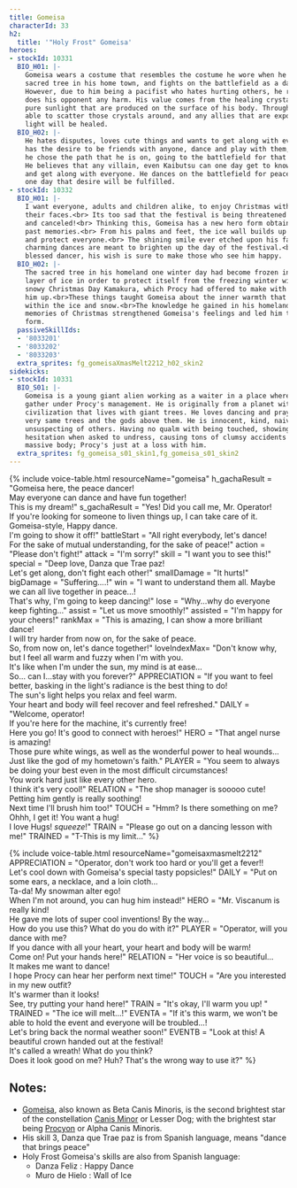 ```yaml
---
title: Gomeisa
characterId: 33
h2:
  title: '"Holy Frost" Gomeisa'
heroes:
- stockId: 10331
  BIO_H01: |-
    Gomeisa wears a costume that resembles the costume he wore when he prayed to the
    sacred tree in his home town, and fights on the battlefield as a dancer hero.
    However, due to him being a pacifist who hates hurting others, he rarely ever
    does his opponent any harm. His value comes from the healing crystals made of
    pure sunlight that are produced on the surface of his body. Through dance, he is
    able to scatter those crystals around, and any allies that are exposed to said
    light will be healed.
  BIO_H02: |-
    He hates disputes, loves cute things and wants to get along with everyone. He
    has the desire to be friends with anyone, dance and play with them, which is why
    he chose the path that he is on, going to the battlefield for that reason only.
    He believes that any villain, even Kaibutsu can one day get to know each other
    and get along with everyone. He dances on the battlefield for peace, hoping that
    one day that desire will be fulfilled.
- stockId: 10332
  BIO_H01: |-
    I want everyone, adults and children alike, to enjoy Christmas with a smile on
    their faces.<br> Its too sad that the festival is being threatened by someone
    and canceled!<br> Thinking this, Gomeisa has a new hero form obtained from his
    past memories.<br> From his palms and feet, the ice wall builds up to envelop
    and protect everyone.<br> The shining smile ever etched upon his face and
    charming dances are meant to brighten up the day of the festival.<br> As a
    blessed dancer, his wish is sure to make those who see him happy.
  BIO_H02: |-
    The sacred tree in his homeland one winter day had become frozen in a protective
    layer of ice in order to protect itself from the freezing winter wind.<br>The
    snowy Christmas Day Kamakura, which Procy had offered to make with him to cheer
    him up.<br>These things taught Gomeisa about the inner warmth that can be found
    within the ice and snow.<br>The knowledge he gained in his homeland and the warm
    memories of Christmas strengthened Gomeisa's feelings and led him to this new
    form.
  passiveSkillIds:
  - '8033201'
  - '8033202'
  - '8033203'
  extra_sprites: fg_gomeisaXmasMelt2212_h02_skin2
sidekicks:
- stockId: 10331
  BIO_S01: |-
    Gomeisa is a young giant alien working as a waiter in a place where heroes
    gather under Procy's management. He is originally from a planet with a
    civilization that lives with giant trees. He loves dancing and praying to those
    very same trees and the gods above them. He is innocent, kind, naive and very
    unsuspecting of others. Having no qualm with being touched, showing no
    hesitation when asked to undress, causing tons of clumsy accidents due to his
    massive body; Procy's just at a loss with him.
  extra_sprites: fg_gomeisa_s01_skin1,fg_gomeisa_s01_skin2
---
```


{% include voice-table.html resourceName="gomeisa"
h_gachaResult = "Gomeisa here, the peace dancer!<br>May everyone can dance and have fun together!<br>This is my dream!"
s_gachaResult = "Yes! Did you call me, Mr. Operator!<br>If you're looking for someone to liven things up, I can take care of it.<br>Gomeisa-style, Happy dance.<br>I'm going to show it off!"
battleStart = "All right everybody, let's dance!<br>For the sake of mutual understanding, for the sake of peace!"
action = "Please don't fight!"
attack = "I'm sorry!"
skill = "I want you to see this!"
special = "Deep love, Danza que Trae paz!<br>Let's get along, don't fight each other!"
smallDamage = "It hurts!"
bigDamage = "Suffering....!"
win = "I want to understand them all. Maybe we can all live together in peace...!<br>That's why, I'm going to keep dancing!"
lose = "Why...why do everyone keep fighting..."
assist = "Let us move smoothly!"
assisted = "I'm happy for your cheers!"
rankMax = "This is amazing, I can show a more brilliant dance!<br>I will try harder from now on, for the sake of peace.<br>So, from now on, let's dance together!"
loveIndexMax= "Don't know why, but I feel all warm and fuzzy when I'm with you.<br>It's like when I'm under the sun, my mind is at ease...<br>So... can I...stay with you forever?"
APPRECIATION = "If you want to feel better, basking in the light's radiance is the best thing to do!<br>The sun's light helps you relax and feel warm.<br>Your heart and body will feel recover and feel refreshed."
DAILY = "Welcome, operator!<br>If you're here for the machine, it's currently free!<br>Here you go! It's good to connect with heroes!"
HERO = "That angel nurse is amazing!<br>Those pure white wings, as well as the wonderful power to heal wounds...<br>Just like the god of my hometown's faith."
PLAYER = "You seem to always be doing your best even in the most difficult circumstances!<br>You work hard just like every other hero.<br>I think it's very cool!"
RELATION = "The shop manager is sooooo cute!<br>Petting him gently is really soothing!<br>Next time I'll brush him too!"
TOUCH = "Hmm? Is there something on me?<br>Ohhh, I get it! You want a hug!<br>I love Hugs! *squeeze*!"
TRAIN = "Please go out on a dancing lesson with me!"
TRAINED = "T-This is my limit..."
%}

{% include voice-table.html resourceName="gomeisaxmasmelt2212"
APPRECIATION = "Operator, don't work too hard or you'll get a fever!!<br>Let's cool down with Gomeisa's special tasty popsicles!"
DAILY = "Put on some ears, a necklace, and a loin cloth...<br>Ta-da! My snowman alter ego!<br>When I'm not around, you can hug him instead!"
HERO = "Mr. Viscanum is really kind!<br>He gave me lots of super cool inventions! By the way...<br>How do you use this? What do you do with it?"
PLAYER = "Operator, will you dance with me?<br>If you dance with all your heart, your heart and body will be warm!<br>Come on! Put your hands here!"
RELATION = "Her voice is so beautiful...<br>It makes me want to dance!<br>I hope Procy can hear her perform next time!"
TOUCH = "Are you interested in my new outfit?<br>It's warmer than it looks!<br>See, try putting your hand here!"
TRAIN = "It's okay, I'll warm you up! "
TRAINED = "The ice will melt...!"
EVENTA = "If it's this warm, we won't be able to hold the event and everyone will be troubled...!<br>Let's bring back the normal weather soon!"
EVENTB = "Look at this! A beautiful crown handed out at the festival!<br>It's called a wreath! What do you think?<br>Does it look good on me? Huh? That's the wrong way to use it?"
%}

## Notes:

- [Gomeisa](https://en.wikipedia.org/wiki/Beta_Canis_Minoris), also known as Beta Canis Minoris, is the second brightest star of the constellation [Canis Minor](https://en.wikipedia.org/wiki/Canis_Minor) or Lesser Dog; with the brightest star being [Procyon](https://en.wikipedia.org/wiki/Procyon) or Alpha Canis Minoris.
- His skill 3, Danza que Trae paz is from Spanish language, means "dance that brings peace"
- Holy Frost Gomeisa's skills are also from Spanish language:
  - Danza Feliz : Happy Dance
  - Muro de Hielo : Wall of Ice

